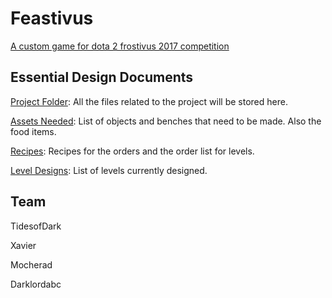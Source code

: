# Feastivus
[A custom game for dota 2 frostivus 2017 competition](http://steamcommunity.com/sharedfiles/filedetails/?id=1165493298&searchtext=)

## Essential Design Documents
[Project Folder](https://drive.google.com/drive/folders/0B7dpugx95_vaTFgzOGNUUTVBaFk?usp=sharing): All the files related to the project will be stored here.

[Assets Needed](https://docs.google.com/spreadsheets/d/1U7VmmB3FIOqoagD-y7_0GWX0rpxufpAq3ta8DdJloFA/edit?usp=sharing): List of objects and benches that need to be made. Also the food items. 

[Recipes](https://docs.google.com/spreadsheets/d/16kx5KXRhJg1yHL1_yaA-5B_Xt6RxQQ9H8X1mGXEQklE/edit?usp=drive_web): Recipes for the orders and the order list for levels. 

[Level Designs](https://drive.google.com/drive/folders/0B7dpugx95_vaa19RRDZDQ2huSVU?usp=sharing): List of levels currently designed. 

## Team
TidesofDark

Xavier

Mocherad

Darklordabc
